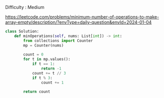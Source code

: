 Difficulty : Medium 

https://leetcode.com/problems/minimum-number-of-operations-to-make-array-empty/description/?envType=daily-question&envId=2024-01-04

```python
class Solution:
    def minOperations(self, nums: List[int]) -> int:
        from collections import Counter
        mp = Counter(nums)
        
        count = 0
        for t in mp.values():
            if t == 1:
                return -1
            count += t // 3
            if t % 3:
                count += 1
                
        return count

```
